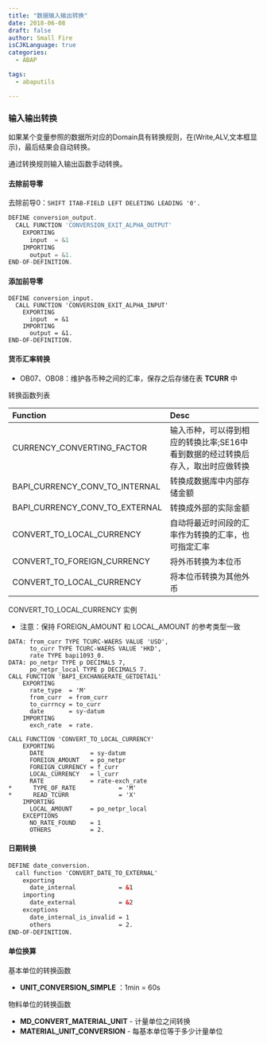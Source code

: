 ```yaml
---
title: "数据输入输出转换"
date: 2018-06-08
draft: false
author: Small Fire
isCJKLanguage: true
categories: 
  - ABAP

tags: 
  - abaputils

---
```


### 输入输出转换

如果某个变量参照的数据所对应的Domain具有转换规则，在(Write,ALV,文本框显示)，最后结果会自动转换。

通过转换规则输入输出函数手动转换。

#### 去除前导零

去除前导0：`SHIFT ITAB-FIELD LEFT DELETING LEADING '0'.`

```js
DEFINE conversion_output.
  CALL FUNCTION 'CONVERSION_EXIT_ALPHA_OUTPUT'
    EXPORTING
      input  = &1
    IMPORTING
      output = &1.  
END-OF-DEFINITION.
```

#### 添加前导零

```JS
DEFINE conversion_input.
  CALL FUNCTION 'CONVERSION_EXIT_ALPHA_INPUT'
    EXPORTING
      input  = &1  
    IMPORTING
      output = &1. 
END-OF-DEFINITION.
```

#### 货币汇率转换

- OB07、OB08：维护各币种之间的汇率，保存之后存储在表 **TCURR** 中

转换函数列表

| Function                       | Desc                                                         |
| :----------------------------- | :----------------------------------------------------------- |
| CURRENCY_CONVERTING_FACTOR     | 输入币种，可以得到相应的转换比率;SE16中看到数据的经过转换后存入，取出时应做转换 |
| BAPI_CURRENCY_CONV_TO_INTERNAL | 转换成数据库中内部存储金额                                   |
| BAPI_CURRENCY_CONV_TO_EXTERNAL | 转换成外部的实际金额                                         |
| CONVERT_TO_LOCAL_CURRENCY      | 自动将最近时间段的汇率作为转换的汇率，也可指定汇率           |
| CONVERT_TO_FOREIGN_CURRENCY    | 将外币转换为本位币                                           |
| CONVERT_TO_LOCAL_CURRENCY      | 将本位币转换为其他外币                                       |

CONVERT_TO_LOCAL_CURRENCY 实例

- 注意：保持 FOREIGN_AMOUNT 和 LOCAL_AMOUNT 的参考类型一致

```ABAP
DATA: from_curr TYPE TCURC-WAERS VALUE 'USD',
      to_curr TYPE TCURC-WAERS VALUE 'HKD', 
      rate TYPE bapi1093_0.
DATA: po_netpr TYPE p DECIMALS 7,
      po_netpr_local TYPE p DECIMALS 7.
CALL FUNCTION 'BAPI_EXCHANGERATE_GETDETAIL'
    EXPORTING
      rate_type  = 'M'
      from_curr  = from_curr
      to_currncy = to_curr
      date       = sy-datum
    IMPORTING
      exch_rate  = rate.
      
CALL FUNCTION 'CONVERT_TO_LOCAL_CURRENCY'
    EXPORTING
      DATE             = sy-datum
      FOREIGN_AMOUNT   = po_netpr
      FOREIGN_CURRENCY = f_curr
      LOCAL_CURRENCY   = l_curr
      RATE             = rate-exch_rate
*      TYPE_OF_RATE            = 'M'
*      READ_TCURR              = 'X'
    IMPORTING
      LOCAL_AMOUNT     = po_netpr_local
    EXCEPTIONS
      NO_RATE_FOUND    = 1
      OTHERS           = 2.
```

#### 日期转换

```html
DEFINE date_conversion.
  call function 'CONVERT_DATE_TO_EXTERNAL'
    exporting
      date_internal            = &1
    importing
      date_external            = &2
    exceptions
      date_internal_is_invalid = 1
      others                   = 2.
END-OF-DEFINITION.
```

#### 单位换算

基本单位的转换函数

- **UNIT_CONVERSION_SIMPLE** ：1min = 60s

物料单位的转换函数

- **MD_CONVERT_MATERIAL_UNIT** - 计量单位之间转换
- **MATERIAL_UNIT_CONVERSION** - 每基本单位等于多少计量单位
